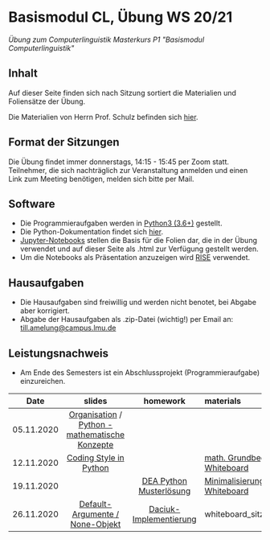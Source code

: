 # Basismodul CL, Übung WS 20/21

*Übung zum Computerlinguistik Masterkurs P1 "Basismodul Computerlinguistik"*

## Inhalt

Auf dieser Seite finden sich nach Sitzung sortiert die Materialien und Foliensätze der Übung.

Die Materialien von Herrn Prof. Schulz befinden sich [hier](https://www.cis.uni-muenchen.de/people/Schulz/pw/).

## Format der Sitzungen

Die Übung findet immer donnerstags, 14:15 - 15:45 per Zoom statt.
Teilnehmer, die sich nachträglich zur Veranstaltung anmelden und einen Link zum Meeting benötigen, melden sich bitte per Mail.

## Software

- Die Programmieraufgaben werden in [Python3 (3.6+)](https://www.python.org/) gestellt.
- Die Python-Dokumentation findet sich [hier](https://docs.python.org/3.6/).
- [Jupyter-Notebooks](https://jupyter.org/) stellen die Basis für die Folien dar, die in der Übung verwendet und auf dieser Seite als .html zur Verfügung gestellt werden.
- Um die Notebooks als Präsentation anzuzeigen wird [RISE](https://rise.readthedocs.io/en/maint-5.5/) verwendet.

## Hausaufgaben

- Die Hausaufgaben sind freiwillig und werden nicht benotet, bei Abgabe aber korrigiert.
- Abgabe der Hausaufgaben als .zip-Datei (wichtig!) per Email an: till.amelung@campus.lmu.de

## Leistungsnachweis

- Am Ende des Semesters ist ein Abschlussprojekt (Programmieraufgabe) einzureichen.

| Date | slides | homework | materials |
|-----------------------------|:--------------------------------:|:------:|:-------------------------------------------------------------------|
| 05.11.2020 | [Organisation](https://nbviewer.jupyter.org/github/ue-basismodul-ws2021/ue-basismodul-ws2021.github.io/blob/main/1_Einf%C3%BChrung.html) / [Python - mathematische Konzepte](https://nbviewer.jupyter.org/github/ue-basismodul-ws2021/ue-basismodul-ws2021.github.io/blob/main/1_Python_Mathematik.html) |  |  |
| 12.11.2020 | [Coding Style in Python](https://nbviewer.jupyter.org/github/ue-basismodul-ws2021/ue-basismodul-ws2021.github.io/blob/main/2_Coding_Style.html) |  | [math. Grundbegriffe Whiteboard](Grundbegriffe_Whiteboard.png) |
| 19.11.2020 | | [DEA Python](https://nbviewer.jupyter.org/github/ue-basismodul-ws2021/ue-basismodul-ws2021.github.io/blob/main/Hausaufgabe_3.html) [Musterlösung](dea.py) | [Minimalisierung Whiteboard](whiteboard_sitzung3.png) |
| 26.11.2020 | [Default-Argumente / None-Objekt](https://nbviewer.jupyter.org/github/ue-basismodul-ws2021/ue-basismodul-ws2021.github.io/blob/main/Sitzung_4.html) | [Daciuk-Implementierung](https://nbviewer.jupyter.org/github/ue-basismodul-ws2021/ue-basismodul-ws2021.github.io/blob/main/Hausaufgabe_Daciuk.html) | whiteboard_sitzung_4.png |
